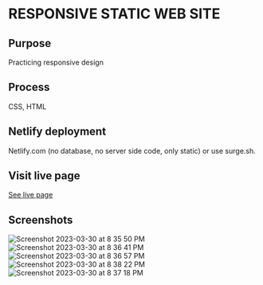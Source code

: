 # RESPONSIVE STATIC WEB SITE

## Purpose
Practicing responsive design

## Process
CSS, HTML

## Netlify deployment
Netlify.com (no database, no server side code, only static) or use surge.sh.

## Visit live page
[See live page](https://euphonious-trifle-d0f79f.netlify.app)

## Screenshots
![Screenshot 2023-03-30 at 8 35 50 PM](https://user-images.githubusercontent.com/86169204/228993999-5001056f-77ec-464e-bbf5-9bb95683821c.png)
![Screenshot 2023-03-30 at 8 36 41 PM](https://user-images.githubusercontent.com/86169204/228994086-d83f327f-6327-4243-a02c-c7ec82f50d4b.png)
![Screenshot 2023-03-30 at 8 36 57 PM](https://user-images.githubusercontent.com/86169204/228994125-162deb4c-898c-401c-8554-12cc5f6911fa.png)
![Screenshot 2023-03-30 at 8 38 22 PM](https://user-images.githubusercontent.com/86169204/228994304-0dbe5b37-82b2-4404-96c3-5c7caf43129c.png)
![Screenshot 2023-03-30 at 8 37 18 PM](https://user-images.githubusercontent.com/86169204/228994155-826c9bea-8483-48b1-9e61-b55940da7715.png)
